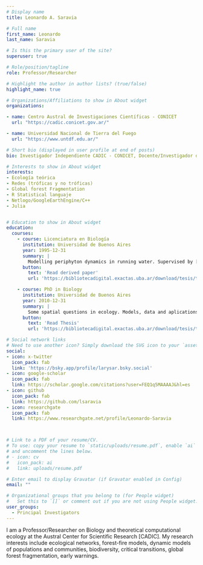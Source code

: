 ```yaml
---
# Display name
title: Leonardo A. Saravia

# Full name
first_name: Leonardo
last_name: Saravia

# Is this the primary user of the site?
superuser: true

# Role/position/tagline
role: Professor/Researcher 

# Highlight the author in author lists? (true/false)
highlight_name: true

# Organizations/Affiliations to show in About widget
organizations:

- name: Centro Austral de Investigaciones Científicas - CONICET
  url: "https://cadic.conicet.gov.ar/"

- name: Universidad Nacional de Tierra del Fuego
  url: "https://www.untdf.edu.ar/"

# Short bio (displayed in user profile at end of posts)
bio: Investigador Independiente CADIC - CONICET, Docente/Investigador de la UNTDF, Doctor en Biología de la UBA. Complex systems. Networks. Global Forest Fragmentation. Open science. R, Julia, Netlogo, C++ & Python.

# Interests to show in About widget
interests:
- Ecología teórica
- Redes (tróficas y no tróficas)
- Global forest Fragmentation
- R Statistical languaje
- Netlogo/GoogleEarthEngine/C++
- Julia


# Education to show in About widget
education:
  courses:
    - course: Licenciatura en Biología
      institution: Universidad de Buenos Aires
      year: 1995-12-31
      summary: |
        Modelling periphyton dynamics in running water. Supervised by [Dr. Fernando Momo](https://www.researchgate.net/profile/Fernando-Momo). 
      button:
        text: 'Read derived paper'
        url: 'https://bibliotecadigital.exactas.uba.ar/download/tesis/tesis_n4579_Saravia.pdf'

    - course: PhD in Biology
      institution: Universidad de Buenos Aires
      year: 2010-12-31
      summary: |
        Some spatial questions in ecology. Models, data and aplications. Supervised by [Dr. Fernando Momo](https://www.researchgate.net/profile/Fernando-Momo). 
      button:
        text: 'Read Thesis'
        url: 'https://bibliotecadigital.exactas.uba.ar/download/tesis/tesis_n4579_Saravia.pdf'

# Social network links
# Need to use another icon? Simply download the SVG icon to your `assets/media/icons/` folder.
social:
- icon: x-twitter
  icon_pack: fab
  link: 'https://bsky.app/profile/larysar.bsky.social'
- icon: google-scholar 
  icon_pack: fab
  link: https://scholar.google.com/citations?user=FEQ1q5MAAAAJ&hl=es
- icon: github
  icon_pack: fab
  link: https://github.com/lsaravia
- icon: researchgate
  icon_pack: fab
  link: https://www.researchgate.net/profile/Leonardo-Saravia



# Link to a PDF of your resume/CV.
# To use: copy your resume to `static/uploads/resume.pdf`, enable `ai` icons in `params.toml`, 
# and uncomment the lines below.
# - icon: cv
#   icon_pack: ai
#   link: uploads/resume.pdf

# Enter email to display Gravatar (if Gravatar enabled in Config)
email: ""

# Organizational groups that you belong to (for People widget)
#   Set this to `[]` or comment out if you are not using People widget.
user_groups:
  - Principal Investigators
---
```


I am a Professor/Researcher on Biology and theoretical computational ecology at the Austral Center for Scientific Research [CADIC]. My research interests include ecological networks, forest-fire models, dynamic models of populations and communities, biodiversity, critical transitions, global forest fragmentation, early warnings. 
